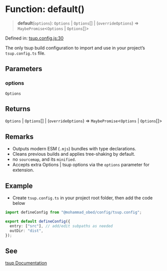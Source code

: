 # Function: default()

> **default**(`options`): `Options` \| `Options`[] \| (`overrideOptions`) => `MaybePromise`\<`Options` \| `Options`[]\>

Defined in: [tsup.config.js:30](https://github.com/MohammadAObed/config/blob/0959a1c158f2051fc5e6ed358d3899d64d88dfc3/tsup.config.js#L30)

The only tsup build configuration to import and use in your project’s `tsup.config.ts` file.

## Parameters

### options

`Options`

## Returns

`Options` \| `Options`[] \| (`overrideOptions`) => `MaybePromise`\<`Options` \| `Options`[]\>

## Remarks

- Outputs modern ESM (`.mjs`) bundles with type declarations.
- Cleans previous builds and applies tree-shaking by default.
- no `sourcemap`, and its `minified`.
- Accepts extra Options \| tsup options via the `options` parameter for extension.

## Example

- Create `tsup.config.ts` in your project root folder, then add the code below
```ts
import defineConfig from "@mohammad_obed/config/tsup.config";

export default defineConfig({
  entry: ["src"], // add/edit subpaths as needed
  outDir: "dist",
});
```

## See

[tsup Documentation](https://tsup.egoist.dev)
